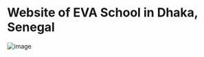 # Website of EVA School in Dhaka, Senegal
![image](https://github.com/user-attachments/assets/fd269d17-66ea-4550-886a-baa726f06d4e)
